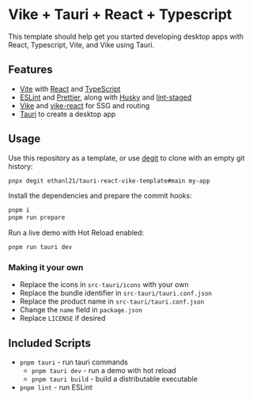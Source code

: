 # Vike + Tauri + React + Typescript

This template should help get you started developing desktop apps with React, Typescript, Vite, and Vike using Tauri.

## Features

- [Vite](http://vitejs.dev) with [React](http://react.dev) and [TypeScript](https://www.typescriptlang.org)
- [ESLint](https://eslint.org) and [Prettier](https://prettier.io), along with [Husky](https://github.com/typicode/husky) and [lint-staged](https://github.com/lint-staged/lint-staged)
- [Vike](https://vike.dev) and [vike-react](https://github.com/vikejs/vike-react) for SSG and routing
- [Tauri](https://tauri.app) to create a desktop app

## Usage

Use this repository as a template, or use [degit](https://github.com/Rich-Harris/degit) to clone with an empty git history:

```sh
pnpx degit ethanl21/tauri-react-vike-template#main my-app
```

Install the dependencies and prepare the commit hooks:

```sh
pnpm i
pnpm run prepare
```

Run a live demo with Hot Reload enabled:

```sh
pnpm run tauri dev
```

### Making it your own

- Replace the icons in `src-tauri/icons` with your own
- Replace the bundle identifier in `src-tauri/tauri.conf.json`
- Replace the product name in `src-tauri/tauri.conf.json`
- Change the `name` field in `package.json`
- Replace `LICENSE` if desired

## Included Scripts

- `pnpm tauri` - run tauri commands
  - `pnpm tauri dev` - run a demo with hot reload
  - `pnpm tauri build` - build a distributable executable
- `pnpm lint` - run ESLint
